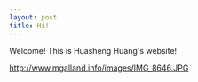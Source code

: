 ```yaml
---
layout: post
title: Hi!
---
```


Welcome! This is Huasheng Huang's website!

http://www.mgalland.info/images/IMG_8646.JPG
